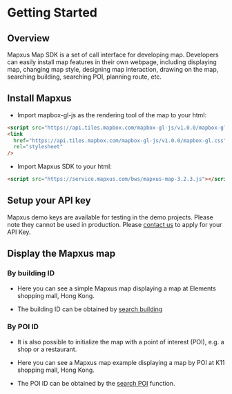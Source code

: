 # Getting Started

## Overview

Mapxus Map SDK is a set of call interface for developing map. Developers can easily install map features in their own webpage, including displaying map, changing map style, designing map interaction, drawing on the map, searching building, searching POI, planning route, etc.


## Install Mapxus

* Import mapbox-gl-js as the rendering tool of the map to your html:

```html
<script src="https://api.tiles.mapbox.com/mapbox-gl-js/v1.0.0/mapbox-gl.js"></script>
<link
  href="https://api.tiles.mapbox.com/mapbox-gl-js/v1.0.0/mapbox-gl.css"
  rel="stylesheet"
/>
```

* Import Mapxus SDK to your html:

```html
<script src="https://service.mapxus.com/bws/mapxus-map-3.2.3.js"></script>
```
## Setup your API key

Mapxus demo keys are available for testing in the demo projects. Please note they cannot be used in production.
Please [contact us](http://www.mapxus.com/contact/) to apply for your API Key.


## Display the Mapxus map

### By building ID

* Here you can see a simple Mapxus map displaying a map at Elements shopping mall, Hong Kong.

* The building ID can be obtained by [search building](https://service.mapxus.com/dpw/digitalMap?version=3.2.3&hasSubFolder=true&text=Global%20Search)

<script async src="//jsfiddle.net/Mapxus/1fydz4jk/embed/result,js,css,html/"></script>

### By POI ID

* It is also possible to initialize the map with a point of interest (POI), e.g. a shop or a restaurant.

* Here you can see a Mapxus map example displaying a map by POI at K11 shopping mall, Hong Kong.

* The POI ID can be obtained by the [search POI](https://service.mapxus.com/dpw/digitalMap?version=3.2.3&hasSubFolder=true&text=Search%20by%20POI%20ID) function.

<script async src="//jsfiddle.net/Mapxus/5gpv96ez/embed/result,js,css,html/"></script>
